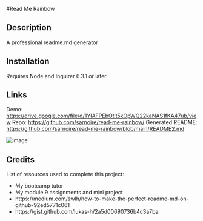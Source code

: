 #Read Me Rainbow

## Description
A professional readme.md generator

## Installation
Requires Node and Inquirer 6.3.1 or later.

## Links
Demo: https://drive.google.com/file/d/1YIAFPEbOtit5kOpWQ22kaNAS1fKA47ub/view
Repo: https://github.com/sarnoire/read-me-rainbow/
Generated README: https://github.com/sarnoire/read-me-rainbow/blob/main/README2.md

![image](https://user-images.githubusercontent.com/115049982/231039974-21a0b42d-e883-4222-9dbf-b951bce3f62f.png)


## Credits
List of resources used to complete this project:
<ul>  
  <li>My bootcamp tutor</li>
  <li>My module 9 assignments and mini project</li>
  <li>https://medium.com/swlh/how-to-make-the-perfect-readme-md-on-github-92ed5771c061</li>
  <li>https://gist.github.com/lukas-h/2a5d00690736b4c3a7ba</li>
 </ul>
